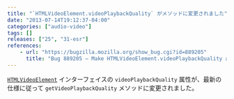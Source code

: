 ```yaml
---
title: "`HTMLVideoElement.videoPlaybackQuality` がメソッドに変更されました"
date: "2013-07-14T19:12:37-04:00"
categories: ["audio-video"]
tags: []
releases: ["25", "31-esr"]
references:
    - url: "https://bugzilla.mozilla.org/show_bug.cgi?id=889205"
      title: "Bug 889205 – Make HTMLVideoElement.videoPlaybackQuality a method"
---
```

[`HTMLVideoElement`](https://developer.mozilla.org/docs/Web/API/HTMLVideoElement) インターフェイスの `videoPlaybackQuality` 属性が、最新の仕様に従って `getVideoPlaybackQuality` メソッドに変更されました。
